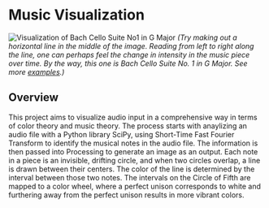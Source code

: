 # Music Visualization

![Visualization of *Bach Cello Suite No1 in G Major*](https://user-images.githubusercontent.com/78770681/195198413-5b138ca3-5e00-4cac-9f82-049cb6fe94e3.jpg)
*(Try making out a horizontal line in the middle of the image. Reading from left to right along the line, one can perhaps feel the change in intensity in the music piece over time. By the way, this one is Bach Cello Suite No. 1 in G Major. See more [examples](https://github.com/BenWeiTang/Music-Visualization/tree/main/Examples).)*

## Overview
This project aims to visualize audio input in a comprehensive way in terms of color theory and music theory. The process starts with anaylizing an audio file with a Python library SciPy, using Short-Time Fast Fourier Transform to identify the musical notes in the audio file. The information is then passed into Processing to generate an image as an output. Each note in a piece is an invisible, drifting circle, and when two circles overlap, a line is drawn between their centers. The color of the line is determined by the interval between those two notes. The intervals on the Circle of Fifth are mapped to a color wheel, where a perfect unison corresponds to white and furthering away from the perfect unison results in more vibrant colors.
